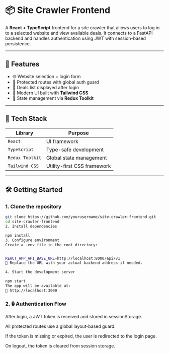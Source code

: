 # 📦 Site Crawler Frontend

A **React + TypeScript** frontend for a site crawler that allows users to log in to a selected website and view available deals. It connects to a FastAPI backend and handles authentication using JWT with session-based persistence.

---

## 🚀 Features

- 🌐 Website selection + login form
- 🔐 Protected routes with global auth guard
- 🧾 Deals list displayed after login
- 🎨 Modern UI built with **Tailwind CSS**
- 🧠 State management via **Redux Toolkit**

---

## 🧱 Tech Stack

| Library            | Purpose                            |
|--------------------|------------------------------------|
| `React`            | UI framework                       |
| `TypeScript`       | Type-safe development              |
| `Redux Toolkit`    | Global state management            |
| `Tailwind CSS`     | Utility-first CSS framework        |

---

## 🛠️ Getting Started

### 1. Clone the repository
```bash
git clone https://github.com/yourusername/site-crawler-frontend.git
cd site-crawler-frontend
2. Install dependencies

npm install
3. Configure environment
Create a .env file in the root directory:


REACT_APP_API_BASE_URL=http://localhost:8000/api/v1
🔁 Replace the URL with your actual backend address if needed.

4. Start the development server

npm start
The app will be available at:
📍 http://localhost:3000


```

### 2. 🔒 Authentication Flow

After login, a JWT token is received and stored in sessionStorage.


All protected routes use a global layout-based guard.

If the token is missing or expired, the user is redirected to the login page.

On logout, the token is cleared from session storage.


